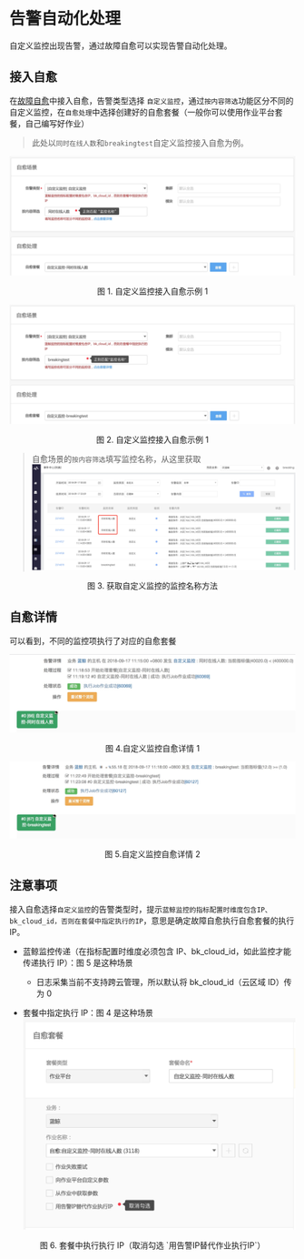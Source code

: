 # 告警自动化处理

自定义监控出现告警，通过故障自愈可以实现告警自动化处理。

## 接入自愈

在[故障自愈](http://docs.bk.tencent.com/product_white_paper/fta/)中接入自愈，告警类型选择 `自定义监控`，通过`按内容筛选`功能区分不同的自定义监控，在`自愈处理`中选择创建好的自愈套餐（一般你可以使用作业平台套餐，自己编写好作业）

> 此处以`同时在线人数`和`breakingtest`自定义监控接入自愈为例。

![](../../media/15371569255649.jpg)
<center>图 1. 自定义监控接入自愈示例 1</center>

![](../../media/15371568683111.jpg)
<center>图 2. 自定义监控接入自愈示例 1</center>

> 自愈场景的`按内容筛选`填写监控名称，从这里获取
![](../../media/15371616525603.jpg)
<center>图 3. 获取自定义监控的监控名称方法</center>

## 自愈详情

可以看到，不同的监控项执行了对应的自愈套餐

![](../../media/15371566583825.jpg)
<center>图 4.自定义监控自愈详情 1</center>

![](../../media/15371566918617.jpg)
<center>图 5.自定义监控自愈详情 2</center>

## 注意事项

接入自愈选择`自定义监控`的告警类型时，提示`蓝鲸监控的指标配置时维度包含IP、bk_cloud_id，否则在套餐中指定执行的IP`，意思是确定故障自愈执行自愈套餐的执行 IP。

- 蓝鲸监控传递（在指标配置时维度必须包含 IP、bk_cloud_id，如此监控才能传递执行 IP）：图 5 是这种场景
    - 日志采集当前不支持跨云管理，所以默认将 bk_cloud_id（云区域 ID）传为 0

- 套餐中指定执行 IP：图 4 是这种场景
![-w721](../../media/15371617303402.jpg)
<center>图 6. 套餐中执行执行 IP（取消勾选 `用告警IP替代作业执行IP`）</center>
